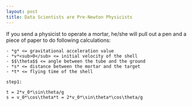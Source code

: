 ```yaml
---
layout: post
title: Data Scientists are Pre-Newton Physicists
---
```


If you send a physicist to operate a mortar, he/she will pull out a pen and a piece of paper to do following calculations:

```
- *g* <= gravitational acceleration value  
- *v*<sub>0</sub> <= initial velocity of the shell  
- $$\theta$$ <= angle between the tube and the ground  
- *s* <= distance between the mortar and the target  
- *t* <= flying time of the shell  

step1:   

t = 2*v_0*\sin\theta/g  
s = v_0*\cos\theta*t = 2*v_0*\sin\theta*\cos\theta/g  
```

